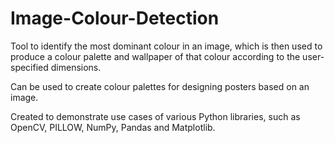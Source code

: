 # Image-Colour-Detection

Tool to identify the most dominant colour in an image, which is then used to produce a colour palette and wallpaper of that colour according to the user-specified dimensions.

Can be used to create colour palettes for designing posters based on an image.

Created to demonstrate use cases of various Python libraries, such as OpenCV, PILLOW, NumPy, Pandas and Matplotlib.
